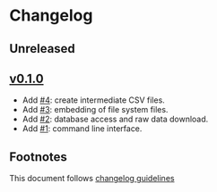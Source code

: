 # Changelog

## Unreleased


## [v0.1.0]

- Add [#4]: create intermediate CSV files.
- Add [#3]: embedding of file system files.
- Add [#2]: database access and raw data download.
- Add [#1]: command line interface.

## Footnotes

This document follows [changelog guidelines]

[v0.1.0]: https://github.com/gnames/gndict/tree/v0.1.0

[#12]: https://github.com/gnames/gndict/issues/12
[#11]: https://github.com/gnames/gndict/issues/11
[#10]: https://github.com/gnames/gndict/issues/10
[#9]: https://github.com/gnames/gndict/issues/9
[#8]: https://github.com/gnames/gndict/issues/8
[#7]: https://github.com/gnames/gndict/issues/7
[#6]: https://github.com/gnames/gndict/issues/6
[#5]: https://github.com/gnames/gndict/issues/5
[#4]: https://github.com/gnames/gndict/issues/4
[#3]: https://github.com/gnames/gndict/issues/3
[#2]: https://github.com/gnames/gndict/issues/2
[#1]: https://github.com/gnames/gndict/issues/1

[changelog guidelines]: https://github.com/olivierlacan/keep-a-changelog
